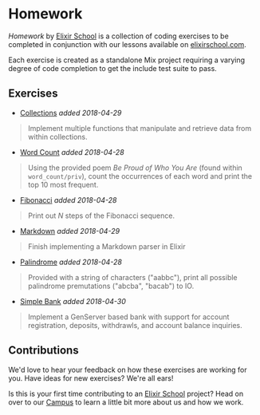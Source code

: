 # Homework

_Homework_ by [Elixir School](https://github.com/elixirschool) is a collection of coding exercises to be completed in conjunction with our lessons available on [elixirschool.com](https://elixirschool.com).

Each exercise is created as a standalone Mix project requiring a varying degree of code completion to get the include test suite to pass.

## Exercises

  - [Collections](/tree/master/collections) _added 2018-04-29_

  > Implement multiple functions that manipulate and retrieve data from within collections.

  - [Word Count](/tree/master/word_count) _added 2018-04-28_

  > Using the provided poem _Be Proud of Who You Are_ (found within `word_count/priv`), count the occurrences of each word and print the top 10 most frequent.

  - [Fibonacci](/tree/master/fibonacci) _added 2018-04-28_

  > Print out _N_ steps of the Fibonacci sequence.

  - [Markdown](/tree/master/markdown) _added 2018-04-29_

  > Finish implementing a Markdown parser in Elixir

  - [Palindrome](/tree/master/palindrome) _added 2018-04-28_

  > Provided with a string of characters ("aabbc"), print all possible palindrome premutations ("abcba", "bacab") to IO.

  - [Simple Bank](/tree/master/simple_bank) _added 2018-04-30_

  > Implement a GenServer based bank with support for account registration, deposits, withdrawls, and account balance inquiries.

## Contributions

We'd love to hear your feedback on how these exercises are working for you.
Have ideas for new exercises?
We're all ears!

Is this is your first time contributing to an [Elixir School](https://github.com/elixirschool) project?
Head on over to our [Campus](https://github.com/elixirschool/campus) to learn a little bit more about us and how we work.
